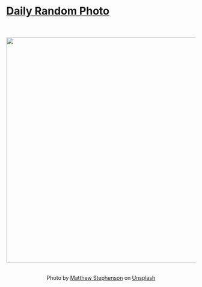 # [Daily Random Photo](https://www.dailyrandomphoto.com/)

<div align="center">
  <br>
  <br>
  <a href="https://www.dailyrandomphoto.com/p/2025/2025-06-15/"><img src="https://images.unsplash.com/photo-1745512463455-52f052d52ba4?crop=entropy&cs=tinysrgb&fit=max&fm=jpg&ixid=M3w3NzUwOHwwfDF8cmFuZG9tfHx8fHx8fHx8MTc0OTk0ODg3NHw&ixlib=rb-4.1.0&q=80&w=1080" width="600px"></a>
  <br>
  <br>
  <p class="has-text-grey">Photo by <a href="https://unsplash.com/@matthewryanstephenson?utm_source=Daily%20Random%20Photo&amp;utm_medium=referral" target="_blank" rel="noopener noreferrer">Matthew Stephenson</a> on <a href="https://unsplash.com/photos/snowy-mountain-peak-shrouded-in-a-dark-ominous-sky-HHhDlTqwPfk?utm_source=Daily%20Random%20Photo&amp;utm_medium=referral" target="_blank" rel="noopener noreferrer">Unsplash</a></p>
</div>
